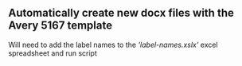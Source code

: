 ## Automatically create new docx files with the Avery 5167 template

Will need to add the label names to the *'label-names.xslx'* excel spreadsheet and run script
